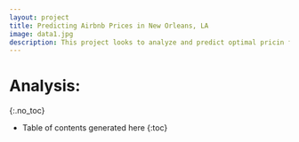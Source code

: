 ```yaml
---
layout: project
title: Predicting Airbnb Prices in New Orleans, LA
image: data1.jpg
description: This project looks to analyze and predict optimal pricin for Airbnb rentals in New Orleans, Louisiana, then specifically within the Milan neighborhood. All data obtained from insideairbnb.com. 
---
```

# Analysis:
{:.no_toc}



* Table of contents generated here
{:toc}

